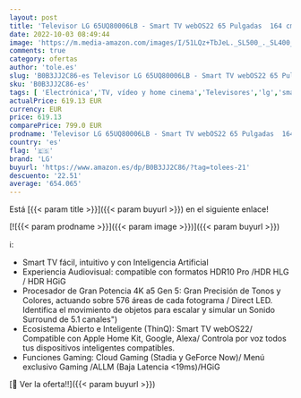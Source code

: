 ```yaml
---
layout: post
title: 'Televisor LG 65UQ80006LB - Smart TV webOS22 65 Pulgadas  164 cm  4K UHD  Procesador de Gran Potencia 4K a5 Gen 5  Compatible con formatos HDR 10  HLG y HGiG'
date: 2022-10-03 08:49:44
image: 'https://m.media-amazon.com/images/I/51LQz+TbJeL._SL500_._SL400_.jpg'
comments: true
category: ofertas
author: 'tole.es'
slug: 'B0B3JJ2C86-es Televisor LG 65UQ80006LB - Smart TV webOS22 65 Pulgadas...'
sku: 'B0B3JJ2C86-es'
tags: [ 'Electrónica','TV, vídeo y home cinema','Televisores','lg','smart','televisor','tv','🇪🇸', ]
actualPrice: 619.13 EUR
currency: EUR
price: 619.13
comparePrice: 799.0 EUR
prodname: 'Televisor LG 65UQ80006LB - Smart TV webOS22 65 Pulgadas  164 cm  4K UHD  Procesador de Gran Potencia 4K a5 Gen 5  Compatible con formatos HDR 10  HLG y HGiG'
country: 'es'
flag: '🇪🇸'
brand: 'LG'
buyurl: 'https://www.amazon.es/dp/B0B3JJ2C86/?tag=tolees-21'
descuento: '22.51'
average: '654.065'
---
```


Está [{{< param title >}}]({{< param buyurl >}}) en el siguiente enlace!

[![{{< param prodname >}}]({{< param image >}})]({{< param buyurl >}})

ℹ️:

- Smart TV fácil, intuitivo y con Inteligencia Artificial
- Experiencia Audiovisual: compatible con formatos HDR10 Pro /HDR HLG / HDR HGiG
- Procesador de Gran Potencia 4K a5 Gen 5: Gran Precisión de Tonos y Colores, actuando sobre 576 áreas de cada fotograma / Direct LED. Identifica el movimiento de objetos para escalar y simular un Sonido Surround de 5.1 canales")
- Ecosistema Abierto e Inteligente (ThinQ): Smart TV webOS22/ Compatible con Apple Home Kit, Google, Alexa/ Controla por voz todos tus dispositivos inteligentes compatibles.
- Funciones Gaming: Cloud Gaming (Stadia y GeForce Now)/ Menú exclusivo Gaming /ALLM (Baja Latencia <19ms)/HGiG

[🛒 Ver la oferta!!]({{< param buyurl >}})
